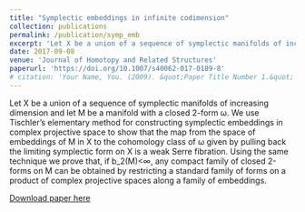 ```yaml
---
title: "Symplectic embeddings in infinite codimension"
collection: publications
permalink: /publication/symp_emb
excerpt: 'Let X be a union of a sequence of symplectic manifolds of increasing dimension and let M be a manifold with a closed 2-form ω. We use Tischler’s elementary method for constructing symplectic embeddings in complex projective space to show that the map from the space of embeddings of M in X to the cohomology class of ω given by pulling back the limiting symplectic form on X is a weak Serre fibration. Using the same technique we prove that, if b2(M)<∞, any compact family of closed 2-forms on M can be obtained by restricting a standard family of forms on a product of complex projective spaces along a family of embeddings.'
date: 2017-09-08
venue: 'Journal of Homotopy and Related Structures'
paperurl: 'https://doi.org/10.1007/s40062-017-0189-8'
# citation: 'Your Name, You. (2009). &quot;Paper Title Number 1.&quot; <i>Journal 1</i>. 1(1).'
---
```

Let X be a union of a sequence of symplectic manifolds of increasing dimension and let M be a manifold with a closed 2-form ω. We use Tischler’s elementary method for constructing symplectic embeddings in complex projective space to show that the map from the space of embeddings of M in X to the cohomology class of ω given by pulling back the limiting symplectic form on X is a weak Serre fibration. Using the same technique we prove that, if b_2(M)<∞, any compact family of closed 2-forms on M can be obtained by restricting a standard family of forms on a product of complex projective spaces along a family of embeddings.

[Download paper here](https://doi.org/10.1007/s40062-017-0189-8)
